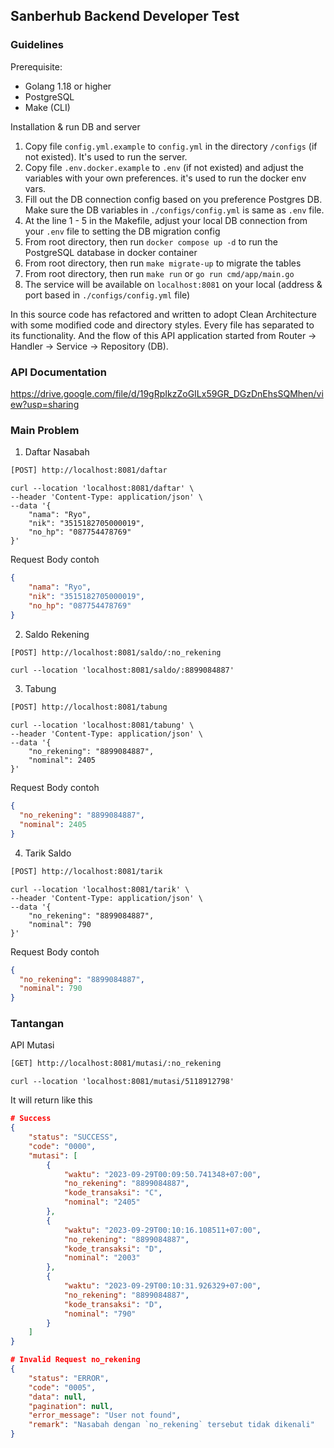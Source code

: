 ## Sanberhub Backend Developer Test

### Guidelines

Prerequisite:
- Golang 1.18 or higher
- PostgreSQL
- Make (CLI)

Installation & run DB and server
1. Copy file `config.yml.example` to `config.yml` in the directory `/configs` (if not existed). It's used to run the server.
2. Copy file `.env.docker.example` to `.env` (if not existed) and adjust the variables with your own preferences. it's used to run the docker env vars.
3. Fill out the DB connection config based on you preference Postgres DB. Make sure the DB variables in `./configs/config.yml` is same as `.env` file.
4. At the line 1 - 5 in the Makefile, adjust your local DB connection from your `.env` file to setting the DB migration config
5. From root directory, then run `docker compose up -d` to run the PostgreSQL database in docker container
6. From root directory, then run `make migrate-up` to migrate the tables
7. From root directory, then run `make run` or `go run cmd/app/main.go`
8. The service will be available on `localhost:8081` on your local (address & port based in `./configs/config.yml` file)


In this source code has refactored and written to adopt Clean Architecture with some modified code and directory styles.
Every file has separated to its functionality. And the flow of this API application started from Router -> Handler -> Service -> Repository (DB).


### API Documentation
https://drive.google.com/file/d/19gRpIkzZoGILx59GR_DGzDnEhsSQMhen/view?usp=sharing

### Main Problem 
1. Daftar Nasabah
``` bash
[POST] http://localhost:8081/daftar
```
``` cURL
curl --location 'localhost:8081/daftar' \
--header 'Content-Type: application/json' \
--data '{
    "nama": "Ryo",
    "nik": "3515182705000019",
    "no_hp": "087754478769"
}'
```
Request Body contoh
```json
{
    "nama": "Ryo",
    "nik": "3515182705000019",
    "no_hp": "087754478769"
}
```

2. Saldo Rekening
``` bash
[POST] http://localhost:8081/saldo/:no_rekening
```
``` cURL
curl --location 'localhost:8081/saldo/:8899084887'
```

3. Tabung
``` bash
[POST] http://localhost:8081/tabung
```
``` cURL
curl --location 'localhost:8081/tabung' \
--header 'Content-Type: application/json' \
--data '{
    "no_rekening": "8899084887",
    "nominal": 2405
}'
```
Request Body contoh
```json
{
  "no_rekening": "8899084887",
  "nominal": 2405
}
```

4. Tarik Saldo
``` bash
[POST] http://localhost:8081/tarik
```
``` cURL
curl --location 'localhost:8081/tarik' \
--header 'Content-Type: application/json' \
--data '{
    "no_rekening": "8899084887",
    "nominal": 790
}'
```
Request Body contoh
```json
{
  "no_rekening": "8899084887",
  "nominal": 790
}
```

### Tantangan
API Mutasi 
``` bash
[GET] http://localhost:8081/mutasi/:no_rekening
```
``` cURL
curl --location 'localhost:8081/mutasi/5118912798'
```

It will return like this
``` json
# Success
{
    "status": "SUCCESS",
    "code": "0000",
    "mutasi": [
        {
            "waktu": "2023-09-29T00:09:50.741348+07:00",
            "no_rekening": "8899084887",
            "kode_transaksi": "C",
            "nominal": "2405"
        },
        {
            "waktu": "2023-09-29T00:10:16.108511+07:00",
            "no_rekening": "8899084887",
            "kode_transaksi": "D",
            "nominal": "2003"
        },
        {
            "waktu": "2023-09-29T00:10:31.926329+07:00",
            "no_rekening": "8899084887",
            "kode_transaksi": "D",
            "nominal": "790"
        }
    ]
}

# Invalid Request no_rekening
{
    "status": "ERROR",
    "code": "0005",
    "data": null,
    "pagination": null,
    "error_message": "User not found",
    "remark": "Nasabah dengan `no_rekening` tersebut tidak dikenali"
}
```
